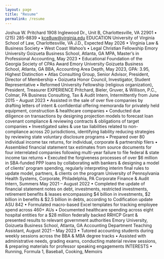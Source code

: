 ```yaml
---
layout: page
title: "Resume"
permalink: /resume
---
```



Joshua W. Pritchard
1908 Inglewood Dr., Unit B, Charlottesville, VA 22901 • (215) 285-8839 • kce8uw@virginia.edu
EDUCATION
University of Virginia School of Law, Charlottesville, VA
J.D., Expected May 2026
• Virginia Law & Business Society
• West Coast Wahoo’s
• Legal Christian Fellowship
Emory University Goizueta Business School, Atlanta, GA
MPA, Master’s in Professional Accounting, May 2023
• Educational Foundation of the Georgia Society of CPAs Award
Emory University Goizueta Business School, Atlanta, GA
BBA, Accounting Area Depth, May 2023, GPA: 3.95, Highest Distinction
• Atlas Consulting Group, Senior Advisor, President, Director of Membership
• Goizueta Honor Council, Investigator, Student Representative
• Reformed University Fellowship (religious organization), President, Treasurer
EXPERIENCE
Pritchard, Bieler, Gruver, & Willison, P.C., Colmar, PA
Business Consulting, Tax & Audit Intern, Intermittently from June 2015 – August 2023
• Assisted in the sale of over five companies by drafting letters of intent & confidential offering
memoranda for privately held equipment, construction & healthcare companies
• Conducted due diligence on transactions by designing projection models to forecast loan
covenant compliance & reviewing contracts & obligations of target companies
• Investigated sales & use tax liabilities related to non-compliance across 20 jurisdictions,
identifying liability reducing strategies by reviewing state voluntary disclosure programs
• Prepared over 80 individual income tax returns, for individual, corporate & partnership filers
• Assembled financial statement tax estimates from source documents for four interrelated
companies following multi-year failure to file federal & state income tax returns
• Executed the forgiveness processes of over $6 million in SBA-funded PPP loans by
collaborating with bankers & designing a model of clients’ program spending, regularly
interpreting interim final rules to update model, partners, & clients on the program
University of Pennsylvania Health Systems, Corporate, Philadelphia, PA
Corporate Finance & Audit Intern, Summers May 2021 – August 2022
• Completed the update of financial statement notes on debt, investments, restricted
investments, retirement benefits & leases encompassing $4 billion in investments, $2 billion
in benefits & $2.5 billion in debts, according to Codification update ASU 842
• Formulated macro-based Excel templates for tracking employee spend across 460+ AUs
• Documented healthcare spending across eight hospital entities for a $28 million federally
backed RRHCP Grant & presented results to relevant government authorities
Emory University, Goizueta Business School, Atlanta, GA
Accounting Department Teaching Assistant, August 2021 – May 2023
• Tutored accounting students during weekly sessions across the BBA & MBA degree tracks
• Assisted with administrative needs, grading exams, conducting material review sessions, &
preparing materials for professor speaking engagements
INTERESTS
• Running, Formula 1, Baseball, Cooking, Memoirs
